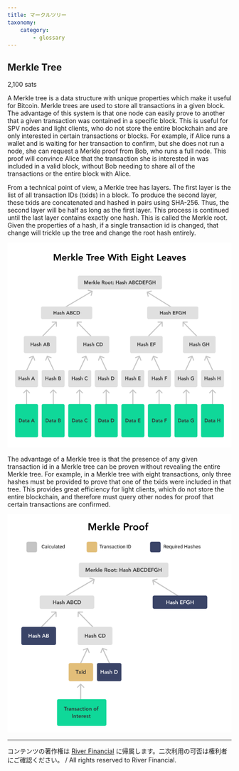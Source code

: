 ```yaml
---
title: マークルツリー
taxonomy:
    category:
        - glossary
---
```


## Merkle Tree
2,100 sats

A Merkle tree is a data structure with unique properties which make it useful for Bitcoin. Merkle trees are used to store all transactions in a given block. The advantage of this system is that one node can easily prove to another that a given transaction was contained in a specific block. This is useful for SPV nodes and light clients, who do not store the entire blockchain and are only interested in certain transactions or blocks.
For example, if Alice runs a wallet and is waiting for her transaction to confirm, but she does not run a node, she can request a Merkle proof from Bob, who runs a full node. This proof will convince Alice that the transaction she is interested in was included in a valid block, without Bob needing to share all of the transactions or the entire block with Alice.

From a technical point of view, a Merkle tree has layers. The first layer is the list of all transaction IDs (txids) in a block. To produce the second layer, these txids are concatenated and hashed in pairs using SHA-256. Thus, the second layer will be half as long as the first layer. This process is continued until the last layer contains exactly one hash. This is called the Merkle root. Given the properties of a hash, if a single transaction id is changed, that change will trickle up the tree and change the root hash entirely.

![](/_images/glossary-ma_1.png)

The advantage of a Merkle tree is that the presence of any given transaction id in a Merkle tree can be proven without revealing the entire Merkle tree. For example, in a Merkle tree with eight transactions, only three hashes must be provided to prove that one of the txids were included in that tree. This provides great efficiency for light clients, which do not store the entire blockchain, and therefore must query other nodes for proof that certain transactions are confirmed.

![](/_images/glossary-ma_2.png)

---
コンテンツの著作権は [River Financial](https://river.com/) に帰属します。二次利用の可否は権利者にご確認ください。 / All rights reserved to River Financial.
